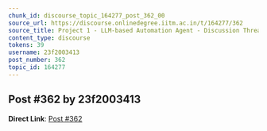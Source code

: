 ```yaml
---
chunk_id: discourse_topic_164277_post_362_00
source_url: https://discourse.onlinedegree.iitm.ac.in/t/164277/362
source_title: Project 1 - LLM-based Automation Agent - Discussion Thread [TDS Jan 2025]
content_type: discourse
tokens: 39
username: 23f2003413
post_number: 362
topic_id: 164277
---
```


## Post #362 by 23f2003413

**Direct Link**: [Post #362](https://discourse.onlinedegree.iitm.ac.in/t/164277/362)
